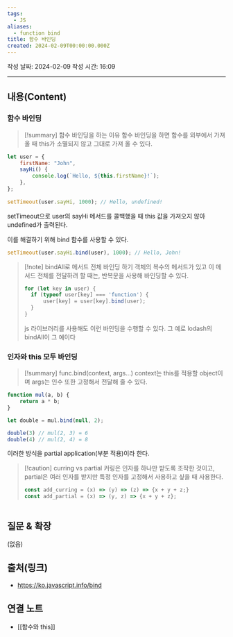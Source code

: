 ```yaml
---
tags:
  - JS
aliases:
  - function bind
title: 함수 바인딩
created: 2024-02-09T00:00:00.000Z
---
```

작성 날짜: 2024-02-09
작성 시간: 16:09

----
## 내용(Content)
### 함수 바인딩
>[!summary] 함수 바인딩을 하는 이유
>함수 바인딩을 하면 함수를 외부에서 가져올 때 this가 소멸되지 않고 그대로 가져 올 수 있다.


```js
let user = {
    firstName: "John",
    sayHi() {
        console.log(`Hello, ${this.firstName}!`);
    },
};
  
setTimeout(user.sayHi, 1000); // Hello, undefined!
```

setTimeout으로 user의 sayHi 메서드를 콜백했을 때 this 값을 가져오지 않아 undefined가 출력된다.

이를 해결하기 위해 bind 함수를 사용할 수 있다.

```js
setTimeout(user.sayHi.bind(user), 1000); // Hello, John!
```

>[!note] bindAll로 메서드 전체 바인딩 하기
>객체의 복수의 메서드가 있고 이 메서드 전체를 전달하려 할 때는, 반복문을 사용해 바인딩할 수 있다.
>```js
>for (let key in user) {
>	if (typeof user[key] === 'function') {
>		user[key] = user[key].bind(user);	
>	}
>}
>```
>js 라이브러리를 사용해도 이런 바인딩을 수행할 수 있다. 그 예로 lodash의 bindAll이 그 예이다


### 인자와 this 모두 바인딩
>[!summary] func.bind(context, args...)
>context는 this를 적용할 object이며 args는 인수 또한 고정해서 전달해 줄 수 있다.


```js
function mul(a, b) {
	return a * b;
}

let double = mul.bind(null, 2);

double(3) // mul(2, 3) = 6
double(4) // mul(2, 4) = 8
```

이러한 방식을 partial application(부분 적용)이라 한다.

>[!caution] curring vs partial
>커링은 인자를 하나만 받도록 조작한 것이고, partial은 여러 인자를 받지만 특정 인자를 고정해서 사용하고 싶을 때 사용한다.
>```js
>const add_curring = (x) => (y) => (z) => {x + y + z;}
>const add_partial = (x) => (y, z) => {x + y + z};
>```
```
```


## 질문 & 확장

(없음)

## 출처(링크)
- https://ko.javascript.info/bind

## 연결 노트
- [[함수와 this]]









